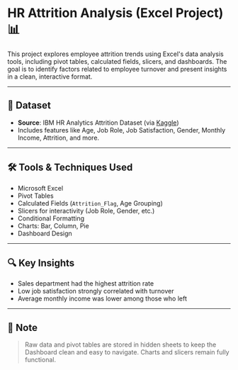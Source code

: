 # HR Attrition Analysis (Excel Project) 📊

This project explores employee attrition trends using Excel's data analysis tools, including pivot tables, calculated fields, slicers, and dashboards. The goal is to identify factors related to employee turnover and present insights in a clean, interactive format.

---

## 📁 Dataset
- **Source**: IBM HR Analytics Attrition Dataset (via [Kaggle](https://www.kaggle.com/datasets/pavansubhasht/ibm-hr-analytics-attrition-dataset/data))
- Includes features like Age, Job Role, Job Satisfaction, Gender, Monthly Income, Attrition, and more.

---

## 🛠 Tools & Techniques Used
- Microsoft Excel
- Pivot Tables
- Calculated Fields (`Attrition_Flag`, Age Grouping)
- Slicers for interactivity (Job Role, Gender, etc.)
- Conditional Formatting
- Charts: Bar, Column, Pie
- Dashboard Design

---

## 🔍 Key Insights
- Sales department had the highest attrition rate
- Low job satisfaction strongly correlated with turnover
- Average monthly income was lower among those who left

---

## 📝 Note
> Raw data and pivot tables are stored in hidden sheets to keep the Dashboard clean and easy to navigate. Charts and slicers remain fully functional.



